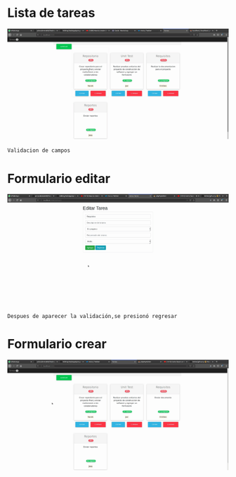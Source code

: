 # Lista de tareas
![](screenshots/index.gif)
```
Validacion de campos
```
# Formulario editar
![](screenshots/validation.gif)

```
Despues de aparecer la validación,se presionó regresar
```
# Formulario crear
![](screenshots/form.gif)

